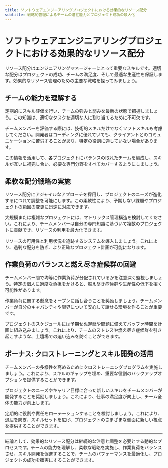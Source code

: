 ```yaml
---
title: ソフトウェアエンジニアリングプロジェクトにおける効果的なリソース配分
subtitle: 戦略的管理によるチームの潜在能力とプロジェクト成功の最大化
---
```


# ソフトウェアエンジニアリングプロジェクトにおける効果的なリソース配分

リソース配分はエンジニアリングマネージャーにとって重要なスキルです。適切な配分はプロジェクトの成功、チームの満足度、そして最適な生産性を保証します。効果的なリソース管理のための主要な戦略を探ってみましょう。

## チームの能力を理解する

定期的にスキル評価を行い、チームの強みと弱みを最新の状態で把握しましょう。この知識は、適切なタスクを適切な人に割り当てるために不可欠です。

チームメンバーを評価する際には、技術的スキルだけでなくソフトスキルも考慮してください。開発者はコーディングに優れていても、クライアントとのコミュニケーションに苦労することがあり、特定の役割に適していない場合があります。

この情報を活用して、各プロジェクトにバランスの取れたチームを編成し、スキルが互いに補完し合い、必要な専門分野をすべてカバーするようにしましょう。

## 柔軟な配分戦略の実施

リソース配分にアジャイルなアプローチを採用し、プロジェクトのニーズが進化するにつれて調整を可能にします。この柔軟性により、予期しない課題やプロジェクトの範囲の変更に迅速に対応できます。

大規模または複雑なプロジェクトには、マトリックス管理構造を検討してください。これにより、チームメンバーは自分の専門知識に基づいて複数のプロジェクトに貢献でき、リソースの利用を最大化できます。

リソースの可用性と利用状況を追跡するシステムを導入しましょう。これにより、過剰な配分を防ぎ、より正確なプロジェクト計画が可能になります。

## 作業負荷のバランスと燃え尽き症候群の回避

チームメンバー間で均等に作業負荷が分配されているかを注意深く監視しましょう。特定の個人に過度な負担をかけると、燃え尽き症候群や生産性の低下を招く可能性があります。

作業負荷に関する懸念をオープンに話し合うことを奨励しましょう。チームメンバーが自分のキャパシティや限界について安心して話せる環境を作ることが重要です。

プロジェクトのスケジュールには予期せぬ遅延や問題に備えてバッファ時間を計画に組み込みましょう。これにより、チームのストレスや燃え尽き症候群を引き起こすような、土壇場での追い込みを防ぐことができます。

## ボーナス: クロストレーニングとスキル開発の活用

チームメンバーの多様性を高めるためにクロストレーニングプログラムを実施しましょう。これにより、スキルのギャップを埋め、重要な役割のバックアップオプションを提供することができます。

プロジェクトのニーズやキャリア目標に合った新しいスキルをチームメンバーが開発することを奨励しましょう。これにより、仕事の満足度が向上し、チーム全体の能力が向上します。

定期的に役割や責任をローテーションすることを検討しましょう。これにより、退屈を防ぎ、スキルセットを広げ、プロジェクトのさまざまな側面に新しい視点を提供することができます。

---

結論として、効果的なリソース配分は継続的な注意と調整を必要とする動的なプロセスです。チームの能力を理解し、柔軟な戦略を実施し、作業負荷をバランスさせ、スキル開発を促進することで、チームのパフォーマンスを最適化し、プロジェクトの成功を確実にすることができます。
